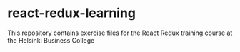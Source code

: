 # react-redux-learning
This repository contains exercise files for the React Redux training course at the Helsinki Business College
